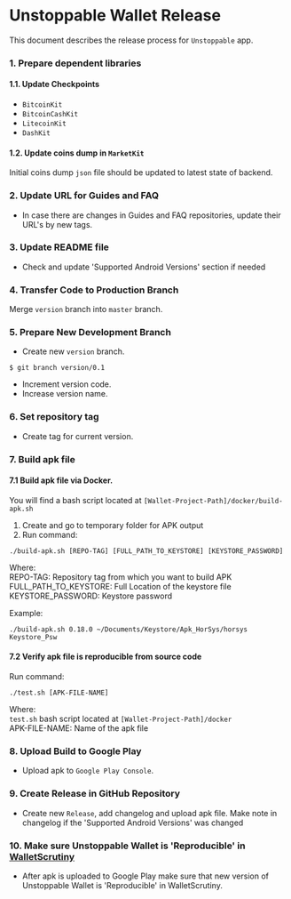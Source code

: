# Unstoppable Wallet Release

This document describes the release process for `Unstoppable` app.

### 1. Prepare dependent libraries

#### 1.1. Update Checkpoints

* `BitcoinKit`
* `BitcoinCashKit`
* `LitecoinKit`
* `DashKit`

#### 1.2. Update coins dump in `MarketKit`

Initial coins dump `json` file should be updated to latest state of backend.

### 2. Update URL for Guides and FAQ

* In case there are changes in Guides and FAQ repositories, update their URL's by new tags.

### 3. Update README file

* Check and update 'Supported Android Versions' section if needed

### 4. Transfer Code to Production Branch

Merge `version` branch into `master` branch.

### 5. Prepare New Development Branch

* Create new `version` branch.

```
$ git branch version/0.1
```

* Increment version code.
* Increase version name.

### 6. Set repository tag

* Create tag for current version.

### 7. Build apk file

#### 7.1 Build apk file via Docker.

You will find a bash script located at `[Wallet-Project-Path]/docker/build-apk.sh`
1. Create and go to temporary folder for APK output
2. Run command:
```
./build-apk.sh [REPO-TAG] [FULL_PATH_TO_KEYSTORE] [KEYSTORE_PASSWORD]
```
Where:<br>
REPO-TAG: Repository tag from which you want to build APK<br>
FULL_PATH_TO_KEYSTORE: Full Location of the keystore file<br>
KEYSTORE_PASSWORD: Keystore password<br>

Example:
```
./build-apk.sh 0.18.0 ~/Documents/Keystore/Apk_HorSys/horsys Keystore_Psw
```

#### 7.2 Verify apk file is reproducible from source code

Run command:

```
./test.sh [APK-FILE-NAME]
```
Where:<br>
`test.sh` bash script located at `[Wallet-Project-Path]/docker`<br>
APK-FILE-NAME: Name of the apk file<br>

### 8. Upload Build to Google Play

* Upload apk to `Google Play Console`.

### 9. Create Release in GitHub Repository

* Create new `Release`, add changelog and upload apk file. Make note in changelog if the 'Supported Android Versions' was changed

### 10. Make sure Unstoppable Wallet is 'Reproducible' in [WalletScrutiny](https://walletscrutiny.com/android/io.horizontalsystems.bankwallet/)

* After apk is uploaded to Google Play make sure that new version of Unstoppable Wallet is 'Reproducible' in WalletScrutiny.